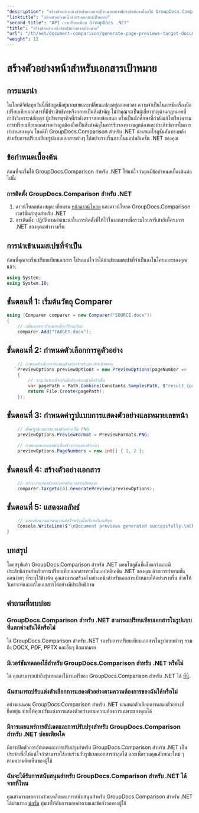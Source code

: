 ```yaml
---
"description": "สร้างตัวอย่างหน้าสำหรับเอกสารเป้าหมายอย่างมีประสิทธิภาพโดยใช้ GroupDocs.Comparison สำหรับ .NET ปฏิบัติตามคำแนะนำทีละขั้นตอนของเราเพื่อการเปรียบเทียบเอกสารอย่างราบรื่น"
"linktitle": "สร้างตัวอย่างหน้าสำหรับเอกสารเป้าหมาย"
"second_title": "API การเปรียบเทียบ GroupDocs .NET"
"title": "สร้างตัวอย่างหน้าสำหรับเอกสารเป้าหมาย"
"url": "/th/net/document-comparison/generate-page-previews-target-document/"
"weight": 12
---
```


# สร้างตัวอย่างหน้าสำหรับเอกสารเป้าหมาย

## การแนะนำ
ในโลกดิจิทัลทุกวันนี้ที่ข้อมูลมีอยู่มากมายและเปลี่ยนแปลงอยู่ตลอดเวลา ความจำเป็นในการมีเครื่องมือเปรียบเทียบเอกสารที่มีประสิทธิภาพจึงกลายเป็นสิ่งสำคัญ ไม่ว่าคุณจะเป็นผู้เชี่ยวชาญด้านกฎหมายที่กำลังวิเคราะห์สัญญา ผู้บริหารธุรกิจที่กำลังตรวจสอบข้อเสนอ หรือเป็นนักศึกษาที่กำลังแก้ไขเรียงความ การเปรียบเทียบเอกสารอย่างถูกต้องถือเป็นสิ่งสำคัญในการรับรองความถูกต้องและประสิทธิภาพในการทำงานของคุณ โชคดีที่ GroupDocs.Comparison สำหรับ .NET นำเสนอโซลูชันอันทรงพลังสำหรับการเปรียบเทียบรูปแบบเอกสารต่างๆ ได้อย่างราบรื่นภายในแอปพลิเคชัน .NET ของคุณ
## ข้อกำหนดเบื้องต้น
ก่อนที่จะเริ่มใช้ GroupDocs.Comparison สำหรับ .NET ให้แน่ใจว่าคุณมีข้อกำหนดเบื้องต้นต่อไปนี้:
### การติดตั้ง GroupDocs.Comparison สำหรับ .NET
1. ดาวน์โหลดห้องสมุด: เยี่ยมชม [หน้าดาวน์โหลด](https://releases.groupdocs.com/comparison/net/) และดาวน์โหลด GroupDocs.Comparison เวอร์ชันล่าสุดสำหรับ .NET
2. การติดตั้ง: ปฏิบัติตามคำแนะนำในการติดตั้งที่ให้ไว้ในเอกสารเพื่อรวมไลบรารีเข้ากับโครงการ .NET ของคุณอย่างราบรื่น

## การนำเข้าเนมสเปซที่จำเป็น
ก่อนที่คุณจะเริ่มเปรียบเทียบเอกสาร โปรดแน่ใจว่าได้นำเข้าเนมสเปซที่จำเป็นลงในโครงการของคุณแล้ว:
```csharp
using System;
using System.IO;

```
## ขั้นตอนที่ 1: เริ่มต้นวัตถุ Comparer
```csharp
using (Comparer comparer = new Comparer("SOURCE.docx"))
{
    // เพิ่มเอกสารเป้าหมายเพื่อเปรียบเทียบ
    comparer.Add("TARGET.docx");
```
## ขั้นตอนที่ 2: กำหนดตัวเลือกการดูตัวอย่าง
```csharp
    // กำหนดตัวเลือกการแสดงตัวอย่างสำหรับเอกสารเป้าหมาย
    PreviewOptions previewOptions = new PreviewOptions(pageNumber =>
    {
        // ระบุเส้นทางที่จะบันทึกตัวอย่างหน้าที่สร้างขึ้น
        var pagePath = Path.Combine(Constants.SamplesPath, $"result_{pageNumber}.png");
        return File.Create(pagePath);
    });
```
## ขั้นตอนที่ 3: กำหนดค่ารูปแบบการแสดงตัวอย่างและหมายเลขหน้า
```csharp
    // ตั้งค่ารูปแบบการแสดงตัวอย่างเป็น PNG
    previewOptions.PreviewFormat = PreviewFormats.PNG;
    
    // กำหนดหมายเลขหน้าเพื่อสร้างการแสดงตัวอย่าง
    previewOptions.PageNumbers = new int[] { 1, 2 };
```
## ขั้นตอนที่ 4: สร้างตัวอย่างเอกสาร
```csharp
    // สร้างการแสดงตัวอย่างสำหรับเอกสารเป้าหมาย
    comparer.Targets[0].GeneratePreview(previewOptions);
```
## ขั้นตอนที่ 5: แสดงผลลัพธ์
```csharp
    // แสดงข้อความแสดงความสำเร็จพร้อมไดเร็กทอรีเอาท์พุต
    Console.WriteLine($"\nDocument previews generated successfully.\nCheck output in {Directory.GetCurrentDirectory()}.");
}
```

## บทสรุป
โดยสรุปแล้ว GroupDocs.Comparison สำหรับ .NET มอบโซลูชันที่แข็งแกร่งและมีประสิทธิภาพสำหรับการเปรียบเทียบเอกสารภายในแอปพลิเคชัน .NET ของคุณ ด้วยการทำตามขั้นตอนง่ายๆ ที่ระบุไว้ข้างต้น คุณสามารถสร้างตัวอย่างหน้าสำหรับเอกสารเป้าหมายได้อย่างราบรื่น ช่วยให้วิเคราะห์และแก้ไขเอกสารได้อย่างมีประสิทธิภาพ
## คำถามที่พบบ่อย
### GroupDocs.Comparison สำหรับ .NET สามารถเปรียบเทียบเอกสารในรูปแบบที่แตกต่างกันได้หรือไม่
ใช่ GroupDocs.Comparison สำหรับ .NET รองรับการเปรียบเทียบเอกสารในรูปแบบต่างๆ รวมถึง DOCX, PDF, PPTX และอื่นๆ อีกมากมาย
### มีเวอร์ชันทดลองใช้สำหรับ GroupDocs.Comparison สำหรับ .NET หรือไม่
ใช่ คุณสามารถเข้าถึงรุ่นทดลองใช้งานฟรีของ GroupDocs.Comparison สำหรับ .NET ได้ [ที่นี่](https://releases-groupdocs.com/).
### ฉันสามารถปรับแต่งตัวเลือกการแสดงตัวอย่างตามความต้องการของฉันได้หรือไม่
อย่างแน่นอน GroupDocs.Comparison สำหรับ .NET นำเสนอตัวเลือกการแสดงตัวอย่างที่ยืดหยุ่น ช่วยให้คุณปรับแต่งการแสดงตัวอย่างตามความต้องการเฉพาะของคุณได้
### มีการเผยแพร่การอัปเดตและการปรับปรุงสำหรับ GroupDocs.Comparison สำหรับ .NET บ่อยเพียงใด
มีการเปิดตัวการอัปเดตและการปรับปรุงสำหรับ GroupDocs.Comparison สำหรับ .NET เป็นประจำเพื่อให้แน่ใจว่าสามารถใช้งานร่วมกับรูปแบบเอกสารล่าสุดได้ และเพื่อรวมคุณลักษณะใหม่ ๆ ตามความคิดเห็นของผู้ใช้
### ฉันจะได้รับการสนับสนุนสำหรับ GroupDocs.Comparison สำหรับ .NET ได้จากที่ไหน
คุณสามารถขอความช่วยเหลือและการสนับสนุนสำหรับ GroupDocs.Comparison สำหรับ .NET ได้ผ่านทาง [ฟอรั่ม](https://forum.groupdocs.com/c/comparison/12) ทุ่มเทให้กับการตอบคำถามและข้อกังวลของผู้ใช้